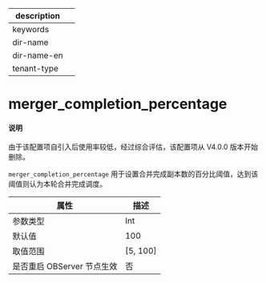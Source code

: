 |description||
|---|---|
|keywords||
|dir-name||
|dir-name-en||
|tenant-type||

# merger_completion_percentage

<main id="notice" type='explain'>
<h4>说明</h4>
<p>由于该配置项自引入后使用率较低，经过综合评估，该配置项从 V4.0.0 版本开始删除。</p>
</main>

`merger_completion_percentage` 用于设置合并完成副本数的百分比阈值，达到该阈值则认为本轮合并完成调度。

|      **属性**      |   **描述**   |
|------------------|------------|
| 参数类型             | Int         |
| 默认值              | 100        |
| 取值范围             | \[5, 100\] |
| 是否重启 OBServer 节点生效 | 否          |



